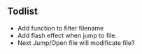 ## Todlist
* Add function to filter filename
* Add flash effect when jump to file.
* Next Jump/Open file will modificate file?
